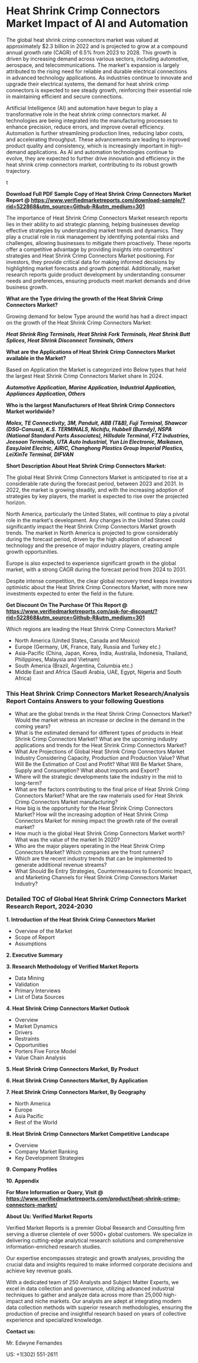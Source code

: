 <meta name="title" content="Global Heat Shrink Crimp Connectors Market Impact of AI and Automation"><meta name="description" content="The global heat shrink crimp connectors market was valued at approximately $2.3 billion in 2022 and is projected to grow at a compound annual growth rate (CAGR) of 6.5"><meta name="title" content="Heat Shrink Crimp Connectors Market Size, Share, Scope, Trends, Growth, Opportunities, Analysis, Forecast"><h1>Heat Shrink Crimp Connectors Market Impact of AI and Automation</h1><p>The global heat shrink crimp connectors market was valued at approximately $2.3 billion in 2022 and is projected to grow at a compound annual growth rate (CAGR) of 6.5% from 2023 to 2028. This growth is driven by increasing demand across various sectors, including automotive, aerospace, and telecommunications. The market's expansion is largely attributed to the rising need for reliable and durable electrical connections in advanced technology applications. As industries continue to innovate and upgrade their electrical systems, the demand for heat shrink crimp connectors is expected to see steady growth, reinforcing their essential role in maintaining efficient and secure connections.</p><p>Artificial Intelligence (AI) and automation have begun to play a transformative role in the heat shrink crimp connectors market. AI technologies are being integrated into the manufacturing processes to enhance precision, reduce errors, and improve overall efficiency. Automation is further streamlining production lines, reducing labor costs, and accelerating throughput. These advancements are leading to improved product quality and consistency, which is increasingly important in high-demand applications. As AI and automation technologies continue to evolve, they are expected to further drive innovation and efficiency in the heat shrink crimp connectors market, contributing to its robust growth trajectory.</p>t</p><p id="" class=""><strong>Download Full PDF Sample Copy of Heat Shrink Crimp Connectors Market Report @ <a href="https://www.verifiedmarketreports.com/download-sample/?rid=522868&utm_source=Github-R&utm_medium=301" target="_blank">https://www.verifiedmarketreports.com/download-sample/?rid=522868&utm_source=Github-R&utm_medium=301</a></strong></p><p>The importance of&nbsp;Heat Shrink Crimp Connectors Market research reports lies in their ability to aid strategic planning, helping businesses develop effective strategies by understanding market trends and dynamics. They play a crucial role in risk management by identifying potential risks and challenges, allowing businesses to mitigate them proactively. These reports offer a competitive advantage by providing insights into competitors' strategies and Heat Shrink Crimp Connectors Market positioning. For investors, they provide critical data for making informed decisions by highlighting market forecasts and growth potential. Additionally, market research reports guide product development by understanding consumer needs and preferences, ensuring products meet market demands and drive business growth.</p><p><strong>What are the&nbsp;Type driving the growth of the Heat Shrink Crimp Connectors Market?</strong></p><p id="" class="">Growing demand for below Type around the world has had a direct impact on the growth of the Heat Shrink Crimp Connectors Market:</p><em><strong>Heat Shrink Ring Terminals, Heat Shrink Fork Terminals, Heat Shrink Butt Splices, Heat Shrink Disconnect Terminals, Others</strong></em></p><strong>What are the&nbsp;Applications&nbsp;of Heat Shrink Crimp Connectors Market available in the Market?</strong></p><p id="" class="">Based on Application the Market is categorized into Below types that held the largest Heat Shrink Crimp Connectors Market share In 2024.</p><em><strong>Automotive Application, Marine Application, Industrial Application, Appliances Application, Others</strong></em></p><strong>Who is the largest Manufacturers of Heat Shrink Crimp Connectors Market worldwide?</strong></p><p><em><strong>Molex, TE Connectivity, 3M, Panduit, ABB (T&B), Fuji Terminal, Shawcor (DSG-Canusa), K.S. TERMINALS, Nichifu, Hubbell (Burndy), NSPA (National Standard Parts Associates), Hillsdale Terminal, FTZ Industries, Jeesoon Terminals, UTA Auto Industrial, Yun Lin Electronic, Maikasen, EasyJoint Electric, AIRIC, Changhong Plastics Group Imperial Plastics, LeiXinTe Terminal, DIFVAN</strong></em></p><p id="" class=""><strong>Short Description About Heat Shrink Crimp Connectors Market:</strong></p><p>The global Heat Shrink Crimp Connectors Market is anticipated to rise at a considerable rate during the forecast period, between 2023 and 2031. In 2022, the market is growing steadily, and with the increasing adoption of strategies by key players, the market is expected to rise over the projected horizon.</p><p>North America, particularly the United States, will continue to play a pivotal role in the market's development. Any changes in the United States could significantly impact the Heat Shrink Crimp Connectors Market growth trends. The market in North America is projected to grow considerably during the forecast period, driven by the high adoption of advanced technology and the presence of major industry players, creating ample growth opportunities.</p><p>Europe is also expected to experience significant growth in the global market, with a strong CAGR during the forecast period from 2024 to 2031.</p><p>Despite intense competition, the clear global recovery trend keeps investors optimistic about the Heat Shrink Crimp Connectors Market, with more new investments expected to enter the field in the future.</p><p id="" class=""><strong>Get Discount On The Purchase Of This Report @ <a href="https://www.verifiedmarketreports.com/ask-for-discount/?rid=522868&utm_source=Github-R&utm_medium=301" target="_blank">https://www.verifiedmarketreports.com/ask-for-discount/?rid=522868&utm_source=Github-R&utm_medium=301</a></strong></p>Which regions are leading the Heat Shrink Crimp Connectors Market?</p><ul><li>North America (United States, Canada and Mexico)</li><li>Europe (Germany, UK, France, Italy, Russia and Turkey etc.)</li><li>Asia-Pacific (China, Japan, Korea, India, Australia, Indonesia, Thailand, Philippines, Malaysia and Vietnam)</li><li>South America (Brazil, Argentina, Columbia etc.)</li><li>Middle East and Africa (Saudi Arabia, UAE, Egypt, Nigeria and South Africa)</li></ul><h3 id="" class="">This Heat Shrink Crimp Connectors Market Research/Analysis Report Contains Answers to your following Questions</h3><ul><li>What are the global trends in the Heat Shrink Crimp Connectors Market? Would the market witness an increase or decline in the demand in the coming years?</li><li>What is the estimated demand for different types of products in Heat Shrink Crimp Connectors Market? What are the upcoming industry applications and trends for the Heat Shrink Crimp Connectors Market?</li><li>What Are Projections of Global Heat Shrink Crimp Connectors Market Industry Considering Capacity, Production and Production Value? What Will Be the Estimation of Cost and Profit? What Will Be Market Share, Supply and Consumption? What about imports and Export?</li><li>Where will the strategic developments take the industry in the mid to long-term?</li><li>What are the factors contributing to the final price of Heat Shrink Crimp Connectors Market? What are the raw materials used for Heat Shrink Crimp Connectors Market manufacturing?</li><li>How big is the opportunity for the Heat Shrink Crimp Connectors Market? How will the increasing adoption of Heat Shrink Crimp Connectors Market for mining impact the growth rate of the overall market?</li><li>How much is the global Heat Shrink Crimp Connectors Market worth? What was the value of the market In 2020?</li><li>Who are the major players operating in the Heat Shrink Crimp Connectors Market? Which companies are the front runners?</li><li>Which are the recent industry trends that can be implemented to generate additional revenue streams?</li><li>What Should Be Entry Strategies, Countermeasures to Economic Impact, and Marketing Channels for Heat Shrink Crimp Connectors Market Industry?</li></ul><h3 id="" class="">Detailed TOC of Global Heat Shrink Crimp Connectors Market Research Report, 2024-2030</h3><p id="" class=""><strong>1. Introduction of the Heat Shrink Crimp Connectors Market</strong></p><ul><li>Overview of the Market</li><li>Scope of Report</li><li>Assumptions</li></ul><p id="" class=""><strong>2. Executive Summary</strong></p><p id="" class=""><strong>3. Research Methodology of Verified Market Reports</strong></p><ul><li>Data Mining</li><li>Validation</li><li>Primary Interviews</li><li>List of Data Sources</li></ul><p id="" class=""><strong>4. Heat Shrink Crimp Connectors Market Outlook</strong></p><ul><li>Overview</li><li>Market Dynamics</li><li>Drivers</li><li>Restraints</li><li>Opportunities</li><li>Porters Five Force Model</li><li>Value Chain Analysis</li></ul><p id="" class=""><strong>5. Heat Shrink Crimp Connectors Market, By Product</strong></p><p id="" class=""><strong>6. Heat Shrink Crimp Connectors Market, By Application</strong></p><p id="" class=""><strong>7. Heat Shrink Crimp Connectors Market, By Geography</strong></p><ul><li>North America</li><li>Europe</li><li>Asia Pacific</li><li>Rest of the World</li></ul><p id="" class=""><strong>8. Heat Shrink Crimp Connectors Market Competitive Landscape</strong></p><ul><li>Overview</li><li>Company Market Ranking</li><li>Key Development Strategies</li></ul><p id="" class=""><strong>9. Company Profiles</strong></p><p id="" class=""><strong>10. Appendix</strong></p><p id="" class=""><strong>For More Information or Query, Visit @ <a href="https://www.verifiedmarketreports.com/product/heat-shrink-crimp-connectors-market/" target="_blank">https://www.verifiedmarketreports.com/product/heat-shrink-crimp-connectors-market/</a></strong></p><p id="" class=""><strong>About Us: Verified Market Reports</strong></p><p id="" class="">Verified Market Reports is a premier Global Research and Consulting firm serving a diverse clientele of over 5000+ global customers. We specialize in delivering cutting-edge analytical research solutions and comprehensive information-enriched research studies.</p><p id="" class="">Our expertise encompasses strategic and growth analyses, providing the crucial data and insights required to make informed corporate decisions and achieve key revenue goals.</p><p id="" class="">With a dedicated team of 250 Analysts and Subject Matter Experts, we excel in data collection and governance, utilizing advanced industrial techniques to gather and analyze data across more than 25,000 high-impact and niche markets. Our analysts are adept at integrating modern data collection methods with superior research methodologies, ensuring the production of precise and insightful research based on years of collective experience and specialized knowledge.</p><p id="" class=""><strong>Contact us:</strong></p><p id="" class="">Mr. Edwyne Fernandes</p><p id="" class="">US: +1(302) 551-2611</p>
